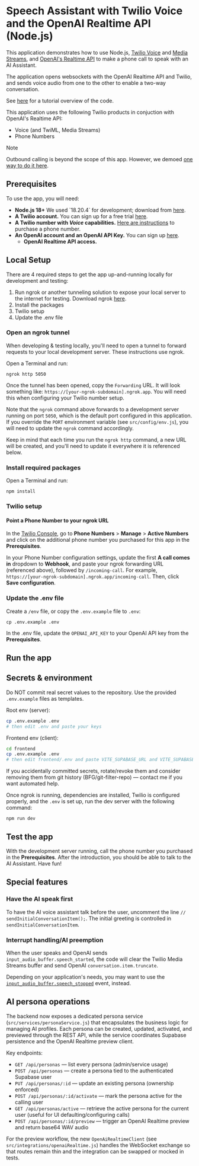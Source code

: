 # Speech Assistant with Twilio Voice and the OpenAI Realtime API (Node.js)

This application demonstrates how to use Node.js, [Twilio Voice](https://www.twilio.com/docs/voice) and [Media Streams](https://www.twilio.com/docs/voice/media-streams), and [OpenAI's Realtime API](https://platform.openai.com/docs/) to make a phone call to speak with an AI Assistant.

The application opens websockets with the OpenAI Realtime API and Twilio, and sends voice audio from one to the other to enable a two-way conversation.

See [here](https://www.twilio.com/en-us/blog/voice-ai-assistant-openai-realtime-api-node) for a tutorial overview of the code.

This application uses the following Twilio products in conjuction with OpenAI's Realtime API:

- Voice (and TwiML, Media Streams)
- Phone Numbers

> [!NOTE]
> Outbound calling is beyond the scope of this app. However, we demoed [one way to do it here](https://www.twilio.com/en-us/blog/outbound-calls-node-openai-realtime-api-voice).

## Prerequisites

To use the app, you will need:

- **Node.js 18+** We used \`18.20.4\` for development; download from [here](https://nodejs.org/).
- **A Twilio account.** You can sign up for a free trial [here](https://www.twilio.com/try-twilio).
- **A Twilio number with _Voice_ capabilities.** [Here are instructions](https://help.twilio.com/articles/223135247-How-to-Search-for-and-Buy-a-Twilio-Phone-Number-from-Console) to purchase a phone number.
- **An OpenAI account and an OpenAI API Key.** You can sign up [here](https://platform.openai.com/).
  - **OpenAI Realtime API access.**

## Local Setup

There are 4 required steps to get the app up-and-running locally for development and testing:

1. Run ngrok or another tunneling solution to expose your local server to the internet for testing. Download ngrok [here](https://ngrok.com/).
2. Install the packages
3. Twilio setup
4. Update the .env file

### Open an ngrok tunnel

When developing & testing locally, you'll need to open a tunnel to forward requests to your local development server. These instructions use ngrok.

Open a Terminal and run:

```
ngrok http 5050
```

Once the tunnel has been opened, copy the `Forwarding` URL. It will look something like: `https://[your-ngrok-subdomain].ngrok.app`. You will
need this when configuring your Twilio number setup.

Note that the `ngrok` command above forwards to a development server running on port `5050`, which is the default port configured in this application. If
you override the `PORT` environment variable (see `src/config/env.js`), you will need to update the `ngrok` command accordingly.

Keep in mind that each time you run the `ngrok http` command, a new URL will be created, and you'll need to update it everywhere it is referenced below.

### Install required packages

Open a Terminal and run:

```
npm install
```

### Twilio setup

#### Point a Phone Number to your ngrok URL

In the [Twilio Console](https://console.twilio.com/), go to **Phone Numbers** > **Manage** > **Active Numbers** and click on the additional phone number you purchased for this app in the **Prerequisites**.

In your Phone Number configuration settings, update the first **A call comes in** dropdown to **Webhook**, and paste your ngrok forwarding URL (referenced above), followed by `/incoming-call`. For example, `https://[your-ngrok-subdomain].ngrok.app/incoming-call`. Then, click **Save configuration**.

### Update the .env file

Create a `/env` file, or copy the `.env.example` file to `.env`:

```
cp .env.example .env
```

In the .env file, update the `OPENAI_API_KEY` to your OpenAI API key from the **Prerequisites**.

## Run the app

## Secrets & environment

Do NOT commit real secret values to the repository. Use the provided `.env.example` files as templates.

Root env (server):

```bash
cp .env.example .env
# then edit .env and paste your keys
```

Frontend env (client):

```bash
cd frontend
cp .env.example .env
# then edit frontend/.env and paste VITE_SUPABASE_URL and VITE_SUPABASE_ANON_KEY
```

If you accidentally committed secrets, rotate/revoke them and consider removing them from git history (BFG/git-filter-repo) — contact me if you want automated help.

Once ngrok is running, dependencies are installed, Twilio is configured properly, and the `.env` is set up, run the dev server with the following command:

```
npm run dev
```

## Test the app

With the development server running, call the phone number you purchased in the **Prerequisites**. After the introduction, you should be able to talk to the AI Assistant. Have fun!

## Special features

### Have the AI speak first

To have the AI voice assistant talk before the user, uncomment the line `// sendInitialConversationItem();`. The initial greeting is controlled in `sendInitialConversationItem`.

### Interrupt handling/AI preemption

When the user speaks and OpenAI sends `input_audio_buffer.speech_started`, the code will clear the Twilio Media Streams buffer and send OpenAI `conversation.item.truncate`.

Depending on your application's needs, you may want to use the [`input_audio_buffer.speech_stopped`](https://platform.openai.com/docs/api-reference/realtime-server-events/input_audio_buffer/speech_stopped) event, instead.

## AI persona operations

The backend now exposes a dedicated persona service (`src/services/personaService.js`) that encapsulates the business logic for managing AI profiles. Each persona can be created, updated, activated, and previewed through the REST API, while the service coordinates Supabase persistence and the OpenAI Realtime preview client.

Key endpoints:

- `GET /api/personas` — list every persona (admin/service usage)
- `POST /api/personas` — create a persona tied to the authenticated Supabase user
- `PUT /api/personas/:id` — update an existing persona (ownership enforced)
- `POST /api/personas/:id/activate` — mark the persona active for the calling user
- `GET /api/personas/active` — retrieve the active persona for the current user (useful for UI defaulting/configuring calls)
- `POST /api/personas/:id/preview` — trigger an OpenAI Realtime preview and return base64 WAV audio

For the preview workflow, the new `OpenAiRealtimeClient` (see `src/integrations/openaiRealtime.js`) handles the WebSocket exchange so that routes remain thin and the integration can be swapped or mocked in tests.
